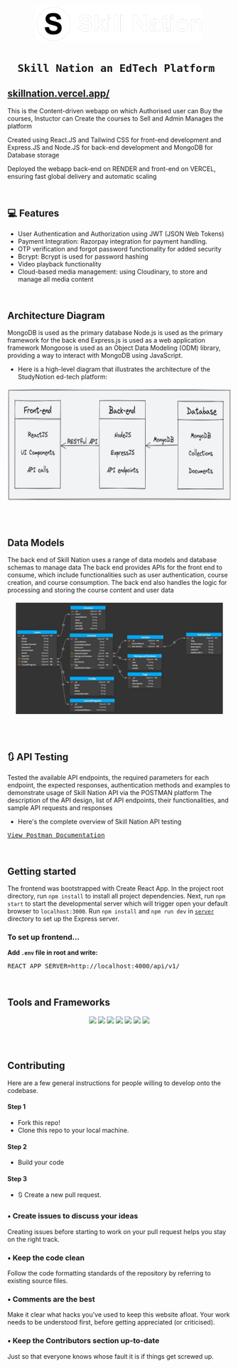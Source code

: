 
<h6 align="center"><a href="https://skillnation.vercel.app/"><img src="src/assets/Logo/Logo-Full-Light.PNG" height="80"/></a></p></h6>
<h1 align="center"><code>&nbsp;Skill Nation an EdTech Platform &nbsp;</code></h1>
<h2><a href="https://skillnation.vercel.app/">skillnation.vercel.app/</a> </h2>

This is the Content-driven webapp on which Authorised user can Buy the courses, Instuctor can Create the courses to Sell and Admin Manages the platform

Created using React.JS and Tailwind CSS for front-end development and Express.JS and Node.JS for back-end development and MongoDB for Database storage

Deployed the webapp back-end on RENDER and front-end on VERCEL, ensuring fast global delivery and automatic scaling

<br>

## 💻 Features

- User Authentication and Authorization using JWT (JSON Web Tokens) 
- Payment Integration: Razorpay integration for payment handling.
- OTP verification and forgot password functionality for added security
- Bcrypt: Bcrypt is used for password hashing
- Video playback functionality
- Cloud-based media management: using Cloudinary, to store and manage all media content


<br>

##  Architecture Diagram

MongoDB is used as the primary database
Node.js is used as the primary framework for the back end
Express.js is used as a web application framework
Mongoose is used as an Object Data Modeling (ODM) library, providing a way to interact with MongoDB using JavaScript.

- Here is a high-level diagram that illustrates the architecture of the StudyNotion ed-tech
platform:

<h6 align="center"><img src="/src/assets/Images/Architecture.png" height="250" /></p></h6>

<br>

##  Data Models

The back end of Skill Nation uses a range of data models and database schemas to manage data
The back end provides APIs for the front end to consume, which include functionalities such as user authentication, course creation, and course consumption.
The back end also handles the logic for processing and storing the course content and user data

<h6 align="center"><img src="/src/assets/Images/Data Models.png" height="250" /></p></h6>

<br>

## 🔃 API Testing

Tested the available API endpoints, the required parameters for each endpoint, the expected responses, authentication methods and examples to demonstrate usage of Skill Nation API via the POSTMAN platform 
The description of the API design, list of API endpoints, their functionalities, and sample API requests and responses
- Here's the complete overview of Skill Nation API testing
<pre>
<a href="https://documenter.getpostman.com/view/17664276/2s9Y5YS2ky">View Postman Documentation</a>
</pre>

<br>

##  Getting started

The frontend was bootstrapped with Create React App. In the project root directory, run `npm install` to install all project dependencies. Next, run `npm start` to start the developmental server which will trigger open your default browser to `localhost:3000`. Run `npm install` and `npm run dev` in [`server`](./server) directory to set up the Express server.

### To set up frontend...

**Add `.env` file in root and write:**
<pre>
REACT_APP_SERVER=http://localhost:4000/api/v1/
</pre>

<br>

##  Tools and Frameworks

<h6 align="center"><img src="https://img.shields.io/badge/HTML5-E34F26?style=for-the-badge&logo=html5&logoColor=white"> <img src="https://img.shields.io/badge/CSS3-CC6699?style=for-the-badge&logo=CSS3&logoColor=white"> <img src="https://img.shields.io/badge/JavaScript-F7DF1E?style=for-the-badge&logo=javascript&logoColor=black"> <img src="https://img.shields.io/badge/Node.js-43853D?style=for-the-badge&logo=node.js&logoColor=white"> <img src="https://img.shields.io/badge/MongoDB-4EA94B?style=for-the-badge&logo=mongodb&logoColor=white"> <img src="https://img.shields.io/badge/React-20232A?style=for-the-badge&logo=react&logoColor=61DAFB"> <img src="https://img.shields.io/badge/VSCode-blue?style=for-the-badge&logo=visualstudiocode&logoColor=white"></h6>

<br>

## Contributing

Here are a few general instructions for people willing to develop onto the codebase.
#### Step 1

-  Fork this repo!
-  Clone this repo to your local machine.

#### Step 2

- Build your code 

#### Step 3

- 🔃 Create a new pull request.


### • Create issues to discuss your ideas 

Creating issues before starting to work on your pull request helps you stay on the right track. 

### • Keep the code clean

Follow the code formatting standards of the repository by referring to existing source files.

### • Comments are the best

Make it clear what hacks you've used to keep this website afloat. Your work needs to be understood first, before getting appreciated (or criticised).

### • Keep the Contributors section up-to-date

Just so that everyone knows whose fault it is if things get screwed up.

<br>


